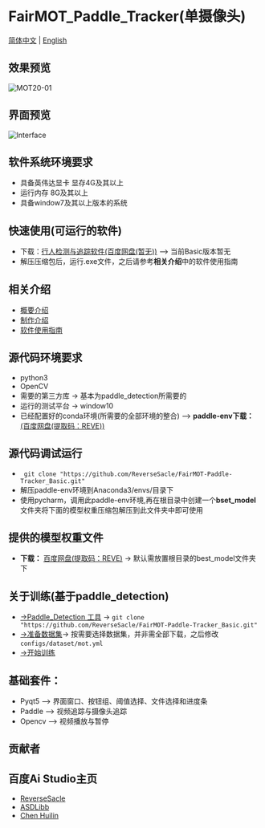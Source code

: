 **FairMOT_Paddle_Tracker(单摄像头)**
===
[简体中文](https://github.com/ReverseSacle/FairMOT_paddle/blob/main/README.md) | [English](https://github.com/ReverseSacle/FairMOT_paddle/blob/main/README_en.md)

效果预览
---
![MOT20-01](https://github.com/ReverseSacle/FairMOT_Paddle/blob/main/docs/MOT20-01.gif)

界面预览
---
![Interface](https://user-images.githubusercontent.com/73418195/126268446-f38053a6-3b1c-4c3f-98c2-afe07030a8ff.png)


软件系统环境要求
---
+ 具备英伟达显卡 显存4G及其以上
+ 运行内存 8G及其以上
+ 具备window7及其以上版本的系统

快速使用(可运行的软件)
---
+ 下载：[行人检测与追踪软件(百度网盘(暂无))]() --> 当前Basic版本暂无
+  解压压缩包后，运行.exe文件，之后请参考**相关介绍**中的软件使用指南

相关介绍
---
+ [概要介绍](https://github.com/ReverseSacle/FairMOT_paddle/blob/main/docs/Introduction_cn.md)
+ [制作介绍](https://github.com/ReverseSacle/FairMOT_paddle/blob/main/docs/Making_Introduction_cn.md)
+ [软件使用指南](https://github.com/ReverseSacle/FairMOT-Paddle-Tracker/blob/main/docs/The_fuction_of_program_cn.md)


源代码环境要求
---
+ python3
+ OpenCV
+ 需要的第三方库 -> 基本为paddle_detection所需要的
+ 运行的测试平台 -> window10
+ 已经配置好的conda环境(所需要的全部环境的整合) --> **paddle-env下载：**[(百度网盘(提取码：REVE))](https://pan.baidu.com/s/1hIdoFk4yiX6z1SR_6QMaPA)

源代码调试运行
---
+ ``` git clone "https://github.com/ReverseSacle/FairMOT-Paddle-Tracker_Basic.git"```
+ 解压paddle-env环境到Anaconda3/envs/目录下
+ 使用pycharm，调用此paddle-env环境,再在根目录中创建一个**bset_model**文件夹将下面的模型权重压缩包解压到此文件夹中即可使用


提供的模型权重文件
---
+ **下载：** [百度网盘(提取码：REVE)](https://pan.baidu.com/s/1U5AhqkMyocZwIYkKMnSgCg) -> 默认需放置根目录的best_model文件夹下



关于训练(基于paddle_detection)
---
+ [->Paddle_Detection 工具](https://github.com/PaddlePaddle/PaddleDetection) -> ```git clone "https://github.com/ReverseSacle/FairMOT-Paddle-Tracker_Basic.git" ```
+ [->准备数据集](https://github.com/PaddlePaddle/PaddleDetection/blob/release/2.1/configs/mot/README_cn.md)->
按需要选择数据集，并非需全部下载，之后修改```configs/dataset/mot.yml```
+ [->开始训练](https://github.com/PaddlePaddle/PaddleDetection/blob/release/2.1/configs/mot/fairmot/README_cn.md)

基础套件：
---
+ Pyqt5 --> 界面窗口、按钮组、阈值选择、文件选择和进度条
+ Paddle --> 视频追踪与摄像头追踪
+ Opencv --> 视频播放与暂停

贡献者
---

百度Ai Studio主页
---

+ [ReverseSacle](https://aistudio.baidu.com/aistudio/usercenter)
+ [ASDLibb](https://aistudio.baidu.com/aistudio/personalcenter/thirdview/736371)
+ [Chen Huilin](https://aistudio.baidu.com/aistudio/personalcenter/thirdview/787763)
 
